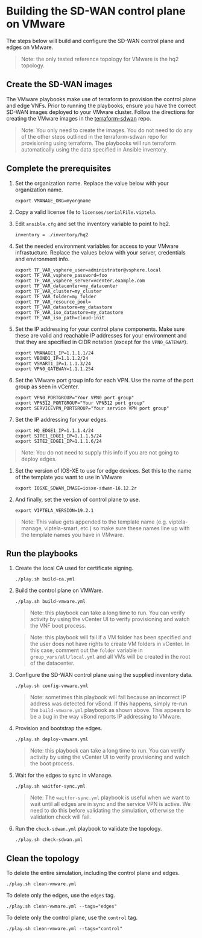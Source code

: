 # Building the SD-WAN control plane on VMware

The steps below will build and configure the SD-WAN control plane and edges on VMware.

> Note: the only tested reference topology for VMware is the hq2 topology.

## Create the SD-WAN images

The VMware playbooks make use of terraform to provision the control plane and edge VNFs.  Prior to running the playbooks, ensure you have the correct SD-WAN images deployed to your VMware cluster.  Follow the directions for creating the VMware images in the [terraform-sdwan](https://github.com/CiscoDevNet/terraform-sdwan) repo.

> Note: You only need to create the images.  You do not need to do any of the other steps outlined in the terraform-sdwan repo for provisioning using terraform.  The playbooks will run terraform automatically using the data specified in Ansible inventory.

## Complete the prerequisites

1. Set the organization name.  Replace the value below with your organization name.
    ```
    export VMANAGE_ORG=myorgname
    ```

1. Copy a valid license file to `licenses/serialFile.viptela`.

1. Edit `ansible.cfg` and set the inventory variable to point to hq2.
    ```
    inventory = ./inventory/hq2
    ```
    
1. Set the needed environment variables for access to your VMware infrastucture.  Replace the values below with your server, credentials and environment info.
    ```
    export TF_VAR_vsphere_user=administrator@vsphere.local
    export TF_VAR_vsphere_password=foo
    export TF_VAR_vsphere_server=vcenter.example.com
    export TF_VAR_datacenter=my_datacenter
    export TF_VAR_cluster=my_cluster
    export TF_VAR_folder=my_folder
    export TF_VAR_resource_pool=
    export TF_VAR_datastore=my_datastore
    export TF_VAR_iso_datastore=my_datastore
    export TF_VAR_iso_path=cloud-init
    ```

1. Set the IP addressing for your control plane components.  Make sure these are valid and reachable IP addresses for your environment and that they are specified in CIDR notation (except for the `VPN0_GATEWAY`).
    ```
    export VMANAGE1_IP=1.1.1.1/24
    export VBOND1_IP=1.1.1.2/24
    export VSMART1_IP=1.1.1.3/24
    export VPN0_GATEWAY=1.1.1.254
    ```

1. Set the VMware port group info for each VPN.  Use the name of the port group as seen in vCenter.
    ```
    export VPN0_PORTGROUP="Your VPN0 port group"
    export VPN512_PORTGROUP="Your VPN512 port group"
    export SERVICEVPN_PORTGROUP="Your service VPN port group"
    ```

1. Set the IP addressing for your edges.
    ```
    export HQ_EDGE1_IP=1.1.1.4/24
    export SITE1_EDGE1_IP=1.1.1.5/24
    export SITE2_EDGE1_IP=1.1.1.6/24
    ```
>Note: You do not need to supply this info if you are not going to deploy edges.

1. Set the version of IOS-XE to use for edge devices.  Set this to the name of the template you want to use in VMware
    ```
    export IOSXE_SDWAN_IMAGE=iosxe-sdwan-16.12.2r
    ```

1. And finally, set the version of control plane to use.
    ```
    export VIPTELA_VERSION=19.2.1
    ```

>Note: This value gets appended to the template name (e.g. viptela-manage, viptela-smart, etc.) so make sure these names line up with the template names you have in VMware.

## Run the playbooks

1. Create the local CA used for certificate signing.
    ```
    ./play.sh build-ca.yml
    ```

1. Build the control plane on VMWare.
    ```
    ./play.sh build-vmware.yml
    ```
    > Note: this playbook can take a long time to run.  You can verify activity by using the vCenter UI to verify provisioning and watch the VNF boot process.

    > Note: this playbook will fail if a VM folder has been specified and the user does not have rights to create VM folders in vCenter.  In this case, comment out the `folder` variable in `group_vars/all/local.yml` and all VMs will be created in the root of the datacenter.

1. Configure the SD-WAN control plane using the supplied inventory data.
    ```
    ./play.sh config-vmware.yml
    ```
    > Note: sometimes this playbook will fail because an incorrect IP address was detected for vBond.  If this happens, simply re-run the `build-vmware.yml` playbook as shown above.  This appears to be a bug in the way vBond reports IP addressing to VMware.

1. Provision and bootstrap the edges.
    ```
    ./play.sh deploy-vmware.yml
    ```
    > Note: this playbook can take a long time to run.  You can verify activity by using the vCenter UI to verify provisioning and watch the boot process.

1. Wait for the edges to sync in vManage.
    ```
    ./play.sh waitfor-sync.yml
    ```
    > Note: The `waitfor-sync.yml` playbook is useful when we want to wait until all edges are in sync and the service VPN is active.  We need to do this before validating the simulation, otherwise the validation check will fail.

1. Run the `check-sdwan.yml` playbook to validate the topology.
    ```
    ./play.sh check-sdwan.yml
    ```

## Clean the topology

To delete the entire simulation, including the control plane and edges.

```
./play.sh clean-vmware.yml
```

To delete only the edges, use the `edges` tag.

```
./play.sh clean-vwmare.yml --tags="edges"
```

To delete only the control plane, use the `control` tag.

```
./play.sh clean-vmware.yml --tags="control"
```
